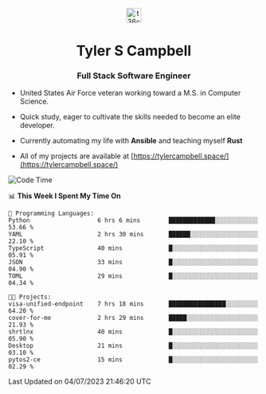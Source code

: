 <p align="center">
<a href="https://www.linkedin.com/in/t36campbell" target="blank"><img align="center" src="https://ik.imagekit.io/t36campbell/Portfolio/linkedin.png.original_m8bbGgPh6.png" alt="t36campbell" height="30" width="30" /></a>
</p>
<h1 align="center">Tyler S Campbell</h1>
<h3 align="center">Full Stack Software Engineer</h3>

* United States Air Force veteran working toward a M.S. in Computer Science.

* Quick study, eager to cultivate the skills needed to become an elite developer.

* Currently automating my life with **Ansible** and teaching myself **Rust**

* All of my projects are available at [https://tylercampbell.space/](https://tylercampbell.space/)

<!--START_SECTION:waka-->
![Code Time](http://img.shields.io/badge/Code%20Time-2%2C602%20hrs%2018%20mins-blue)

📊 **This Week I Spent My Time On** 

```text
💬 Programming Languages: 
Python                   6 hrs 6 mins        █████████████░░░░░░░░░░░░   53.66 % 
YAML                     2 hrs 30 mins       ██████░░░░░░░░░░░░░░░░░░░   22.10 % 
TypeScript               40 mins             █░░░░░░░░░░░░░░░░░░░░░░░░   05.91 % 
JSON                     33 mins             █░░░░░░░░░░░░░░░░░░░░░░░░   04.90 % 
TOML                     29 mins             █░░░░░░░░░░░░░░░░░░░░░░░░   04.34 % 

🐱‍💻 Projects: 
visa-unified-endpoint    7 hrs 18 mins       ████████████████░░░░░░░░░   64.20 % 
cover-for-me             2 hrs 29 mins       █████░░░░░░░░░░░░░░░░░░░░   21.93 % 
shrtlnx                  40 mins             █░░░░░░░░░░░░░░░░░░░░░░░░   05.90 % 
Desktop                  21 mins             █░░░░░░░░░░░░░░░░░░░░░░░░   03.10 % 
pytos2-ce                15 mins             █░░░░░░░░░░░░░░░░░░░░░░░░   02.29 % 
```


 Last Updated on 04/07/2023 21:46:20 UTC
<!--END_SECTION:waka-->
